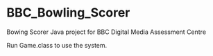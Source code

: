 # BBC_Bowling_Scorer
Bowing Scorer Java project for BBC Digital Media Assessment Centre

Run Game.class to use the system.
